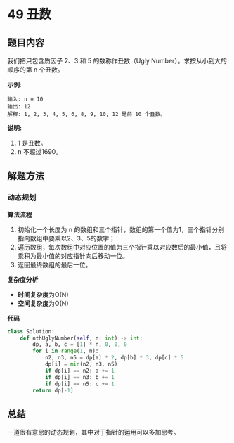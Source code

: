 # 49 丑数

## 题目内容

我们把只包含质因子 2、3 和 5 的数称作丑数（Ugly Number）。求按从小到大的顺序的第 n 个丑数。

**示例:**

```
输入: n = 10
输出: 12
解释: 1, 2, 3, 4, 5, 6, 8, 9, 10, 12 是前 10 个丑数。
```

**说明:**  

1. 1 是丑数。
2. n 不超过1690。

## 解题方法

### 动态规划

**算法流程**

1. 初始化一个长度为 n 的数组和三个指针，数组的第一个值为1，三个指针分别指向数组中要乘以2、3、5的数字；
2. 遍历数组，每次数组中对应位置的值为三个指针乘以对应数后的最小值，且将乘积为最小值的对应指针向后移动一位。
3. 返回最终数组的最后一位。

**复杂度分析**

* **时间复杂度**为O(N)
* **空间复杂度**为O(N)

**代码**

```python
class Solution:
    def nthUglyNumber(self, n: int) -> int:
        dp, a, b, c = [1] * n, 0, 0, 0
        for i in range(1, n):
            n2, n3, n5 = dp[a] * 2, dp[b] * 3, dp[c] * 5
            dp[i] = min(n2, n3, n5)
            if dp[i] == n2: a += 1
            if dp[i] == n3: b += 1
            if dp[i] == n5: c += 1
        return dp[-1]
```

## 总结

一道很有意思的动态规划，其中对于指针的运用可以多加思考。